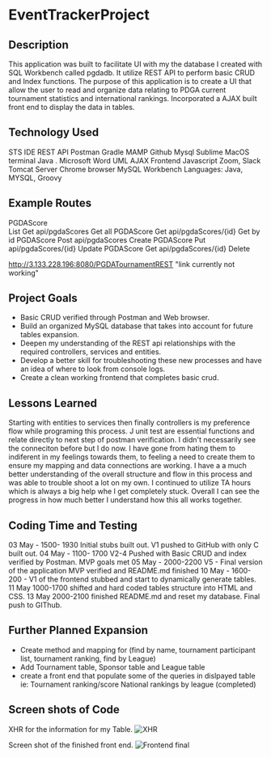 # EventTrackerProject

## Description

This application was built to facilitate UI with my the database I created with SQL Workbench called pgdadb. It utilize REST API to perform basic CRUD and Index functions. The purpose of this application is to create a UI that allow the user to read and organize data relating to PDGA current tournament statistics and international rankings. Incorporated a AJAX built front end to display the data in tables. 

## Technology Used

STS IDE
REST API
Postman
Gradle
MAMP
Github
Mysql
Sublime
MacOS terminal
Java . Microsoft Word
UML
AJAX Frontend 
Javascript 
Zoom, Slack
Tomcat Server
Chrome browser
MySQL Workbench
Languages: Java, MYSQL, Groovy

## Example Routes 
PGDAScore  
List<PGDAScore>  Get api/pgdaScores          Get all
PGDAScore        Get api/pgdaScores/{id}     Get by id 
PGDAScore        Post api/pgdaScores         Create
PGDAScore        Put api/pgdaScores/{id}     Update 
PGDAScore        Get api/pgdaScores/{id}     Delete

http://3.133.228.196:8080/PGDATournamentREST "link currently not working" 

## Project Goals

- Basic CRUD verified through Postman and Web browser. 
- Build an organized MySQL database that takes into account for future tables expansion.
- Deepen my understanding of the REST api relationships with the required controllers, services and entities.
- Develop a better skill for troubleshooting these new processes and have an idea of where to look from console logs. 
-  Create a clean working frontend that completes basic crud. 

## Lessons Learned
Starting with entities to services then finally controllers is my preference flow while programing this process. J unit test are essential functions and relate directly to next step of postman verification. I didn't necessarily see the conneciton before but I do now. I have gone from hating them to indiferent in my feelings towards them, to feeling a need to create them to ensure my mapping and data connections are working. I have a a much better understanding of the overall structure and flow in this process and was able to trouble shoot a lot on my own. I continued to utilize TA hours which is always a big help whe I get completely stuck. Overall I can see the progress in how much better I understand how this all works together.   

## Coding Time and Testing
03 May - 1500- 1930 Initial stubs built out. V1 pushed to GitHub with only C built out. 
04 May - 1100- 1700 V2-4 Pushed with Basic CRUD and index verified by Postman. MVP goals met
05 May - 2000-2200 V5 - Final version of the application MVP verified and README.md finished
10 May - 1600-200 - V1 of the frontend stubbed and start to dynamically generate tables.
11 May 1000-1700 shifted and hard coded tables structure into HTML and CSS.
13 May 2000-2100 finished README.md and reset my database. Final push to GIThub. 

## Further Planned Expansion
- Create  method and mapping for (find by name, tournament participant list, tournament ranking, find by League)
- Add Tournament table, Sponsor table and League table
- create a front end that populate some of the queries in dislpayed table ie: Tournament ranking/score National rankings by league (completed)

## Screen shots of Code
XHR for the information for my Table. 
![XHR](EventTrackerProject/PGDATournamentREST/src/main/webapp/coe1.png)


Screen shot of the finished front end.
![Frontend final](EventTrackerProject/PGDATournamentREST/src/main/webapp/coe2.png)